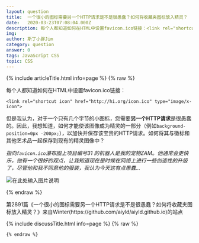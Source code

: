 ```yaml
---
layout: question
title:  一个很小的图标需要另一个HTTP请求是不是很愚蠢？如何将收藏夹图标放入精灵？
date:   2020-03-23T07:08:04.000Z
description: 每个人都知道如何在HTML中设置favicon.ico链接：<link rel="shortcut icon" href="http //hi.org...
img: 
author: 斯丁小胖Jim
category: question
answer: 0
tags: JavaScript CSS
topic: CSS
---
```

<div class="article-root">
  <div class="article">
    {% include articleTitle.html info=page %}
    {% raw %}
    <div class="article-content"><p><font style="vertical-align: inherit;"><font style="vertical-align: inherit;">每个人都知道如何在HTML中设置favicon.ico链接：</font></font></p>

<pre><code>&lt;link rel="shortcut icon" href="http://hi.org/icon.ico" type="image/x-icon"&gt;
</code></pre>

<p><font style="vertical-align: inherit;"><font style="vertical-align: inherit;">但是我认为，对于一个只有几个字节的小图标，您需要</font></font><strong><font style="vertical-align: inherit;"><font style="vertical-align: inherit;">另一个HTTP请求</font></font></strong><font style="vertical-align: inherit;"><font style="vertical-align: inherit;">是很愚蠢的</font><font style="vertical-align: inherit;">。</font><font style="vertical-align: inherit;">因此，我想知道，如何才能使该图像成为精灵的一部分（例如</font></font><code>background-position=0px -200px;</code><font style="vertical-align: inherit;"><font style="vertical-align: inherit;">），以加快并保存该宝贵的HTTP请求。</font><font style="vertical-align: inherit;">如何将其与徽标和其他艺术品一起保存到现有的精灵图像中？</font></font></p>

<p><em><font style="vertical-align: inherit;"><font style="vertical-align: inherit;">指向</font></font><code>favicon.ico</code><font style="vertical-align: inherit;"><font style="vertical-align: inherit;">瀑布图上项目编号31 </font><font style="vertical-align: inherit;">的机器人</font><font style="vertical-align: inherit;">是我的宠物ZAM。</font><font style="vertical-align: inherit;">他通常会更快乐，他有一个很好的观点，让我知道现在是时候在网络上进行一些创造性的升级了，尽管他和我不同意他的服装，我认为今天这有点愚蠢...</font></font></em></p>

<p><img src="https://www.samyoc.com//uploads/users/25054/images/thumbnails/1584947156742.png" data-src="https://www.samyoc.com//uploads/users/25054/images/1584947156742.png" alt="在此处输入图片说明"></p></div>
    {% endraw %}
  </div>
  <p class="winter_mark">第2891篇《一个很小的图标需要另一个HTTP请求是不是很愚蠢？如何将收藏夹图标放入精灵？》来自Winter(https://github.com/aiyld/aiyld.github.io)的站点</p>
  <div class="discuss-wrapper">
    {% include discussTitle.html info=page %}
    {% raw %}
    
    {% endraw %}
  </div>
<div>
